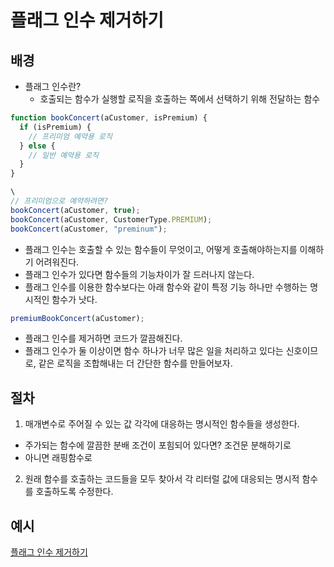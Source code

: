 #  플래그 인수 제거하기
## 배경
- 플래그 인수란?
  - 호출되는 함수가 실행할 로직을 호출하는 쪽에서 선택하기 위해 전달하는 함수
``` javascript
function bookConcert(aCustomer, isPremium) {
  if (isPremium) {
    // 프리미엄 예약용 로직
  } else {
    // 일반 예약용 로직
  }
}

\
// 프리미엄으로 예약하려면?
bookConcert(aCustomer, true);
bookConcert(aCustomer, CustomerType.PREMIUM);
bookConcert(aCustomer, "preminum");
```
- 플래그 인수는 호출할 수 있는 함수들이 무엇이고, 어떻게 호출해야하는지를 이해하기 어려워진다.
- 플래그 인수가 있다면 함수들의 기능차이가 잘 드러나지 않는다.
- 플래그 인수를 이용한 함수보다는 아래 함수와 같이 특정 기능 하나만 수행하는 명시적인 함수가 낫다.
```javascript
premiumBookConcert(aCustomer);
```
- 플래그 인수를 제거하면 코드가 깔끔해진다.
- 플래그 인수가 둘 이상이면 함수 하나가 너무 많은 일을 처리하고 있다는 신호이므로, 같은 로직을 조합해내는 더 간단한 함수를 만들어보자.

## 절차
1. 매개변수로 주어질 수 있는 값 각각에 대응하는 명시적인 함수들을 생성한다.
  - 주가되는 함수에 깔끔한 분배 조건이 포힘되어 있다면? 조건문 분해하기로
  - 아니면 래핑함수로
2. 원래 함수를 호출하는 코드들을 모두 찾아서 각 리터럴 값에 대응되는 명시적 함수를 호출하도록 수정한다. 

## 예시
[플래그 인수 제거하기](/example.js)<br>